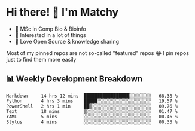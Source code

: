 # Hi there! 👋 I'm Matchy

- 🧬 MSc in Comp Bio & Bioinfo
- 🎈 Interested in a lot of things
- 💜 Love Open Source & knowledge sharing

Most of my pinned repos are not so-called "featured" repos 😂 I pin repos just to find them more easily

## 📊 Weekly Development Breakdown

<!--START_SECTION:waka-->

```text
Markdown     14 hrs 12 mins  █████████████████░░░░░░░░   68.38 %
Python       4 hrs 3 mins    █████░░░░░░░░░░░░░░░░░░░░   19.57 %
PowerShell   2 hrs 1 min     ██▒░░░░░░░░░░░░░░░░░░░░░░   09.76 %
Text         18 mins         ▒░░░░░░░░░░░░░░░░░░░░░░░░   01.47 %
YAML         5 mins          ░░░░░░░░░░░░░░░░░░░░░░░░░   00.46 %
Stylus       4 mins          ░░░░░░░░░░░░░░░░░░░░░░░░░   00.33 %
```

<!--END_SECTION:waka-->
